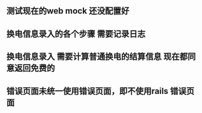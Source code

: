 ## 测试现在的web mock 还没配置好
 
##  换电信息录入的各个步骤 需要记录日志

## 换电信息录入 需要计算普通换电的结算信息 现在都同意返回免费的

## 错误页面未统一使用错误页面，即不使用rails 错误页面